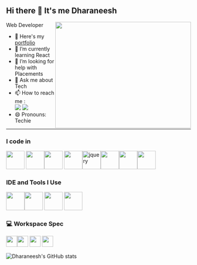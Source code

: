 ## Hi there 👋 It's me Dharaneesh 
 Web Developer
<img align="right" width="370" height="290" src="https://i.pinimg.com/originals/47/f0/34/47f0342cec72b800463bf003eac1257e.gif">
- 🔭 Here's my [portfolio](https://dharaneesh.netlify.app)                                                 
- 🌱 I’m currently learning React
- 🤔 I’m looking for help with Placements
- 💬 Ask me about Tech
- 📫 How to reach me :
<br /> [<img src="https://img.shields.io/badge/Instagram-1DA1F2?style=for-the-badge&logo=instagram&logoColor=white" />](https://www.instagram.com/dharaneesh_v_d?igsh=MW96dzlzYW9nNXQ0bw==) [<img src="https://img.shields.io/badge/LinkedIn-0077B5?style=for-the-badge&logo=linkedin&logoColor=white" />](https://www.linkedin.com/in/dharaneesh-v-d?utm_source=share&utm_campaign=share_via&utm_content=profile&utm_medium=android_app)
- 😄 Pronouns: Techie
---
### I code in
<img height="50" width="50" src="https://img.icons8.com/color/48/000000/html-5.png" /> <img height="50" width="50" src="https://img.icons8.com/color/48/000000/css3.png" /><img height="50" width="50" src="https://img.icons8.com/color/48/000000/bootstrap.png" /> <img height="50" width="50" src="https://img.icons8.com/color/48/000000/javascript.png"/><img width="50" height="50" src="https://img.icons8.com/ios-filled/50/000000/jquery.png" alt="jquery"/><img height="50" width="50" src="https://img.icons8.com/color/48/000000/php.png"/><img height="50" width="50" src="https://img.icons8.com/color/48/000000/mysql-logo.png"/><img height="50" width="50" src="https://img.icons8.com/color/48/000000/mongodb.png"/>

### IDE and Tools I Use
<img height="50" width="50" src="https://img.icons8.com/color/48/000000/visual-studio-code-2019.png"/><img height="50" width="50" src="https://img.icons8.com/color/50/000000/git.png"/>  <img height="50" width="50" src="https://img.icons8.com/doodle/48/000000/adobe-photoshop.png"/> <img height="50" src="https://img.shields.io/badge/Netlify-00C7B7?style=for-the-badge&logo=netlify&logoColor=white"/> 


### 💻 Workspace Spec
<img height="30" src="https://img.shields.io/badge/windows_11-ED1C24?style=for-the-badge&logo=hp&logoColor=white"/><img height="30" src="https://img.shields.io/badge/ubuntu-ED1C24?style=for-the-badge&logo=hp&logoColor=white"/>  <img height="30" src="https://img.shields.io/badge/NVIDIA-RTX2050-76B900?style=for-the-badge&logo=nvidia&logoColor=white"/>  <img height="30" src="https://img.shields.io/badge/AMD-Ryzen_5_7535HS-ED1C24?style=for-the-badge&logo=amd&logoColor=white"/> 

![Dharaneesh's GitHub stats](https://github-readme-stats.vercel.app/api?username=dharaneesh8688&theme=dark&show_icons=true&&hide=issues,contribs)


